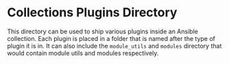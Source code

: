 # Collections Plugins Directory

This directory can be used to ship various plugins inside an Ansible collection. Each plugin is placed in a folder that
is named after the type of plugin it is in. It can also include the `module_utils` and `modules` directory that would contain module utils and modules respectively.
